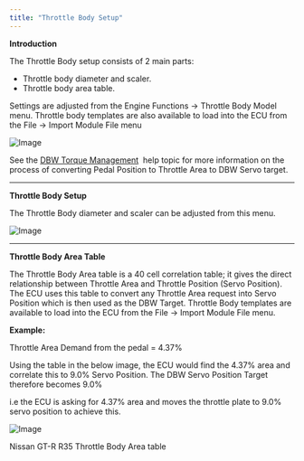 ```yaml
---
title: "Throttle Body Setup"
---
```


**Introduction**&nbsp;


The Throttle Body setup consists of 2 main parts:


* Throttle body diameter and scaler.&nbsp;
* Throttle body area table.&nbsp;


Settings are adjusted from the Engine Functions -\> Throttle Body Model menu. Throttle body templates are also available to load into the ECU from the File -\> Import Module File menu


![Image](</lib/Untitled186.png>)


See the [DBW Torque Management](<DBWTorqueMang.md>)&nbsp; help topic for more information on the process of converting Pedal Position to Throttle Area to DBW Servo target. &nbsp;


***


**Throttle Body Setup**&nbsp;


The Throttle Body diameter and scaler can be adjusted from this menu.&nbsp;



![Image](</lib/Untitled188.png>)&nbsp;



***


**Throttle Body Area Table**


The Throttle Body Area table is a 40 cell correlation table; it gives the direct relationship between Throttle Area and Throttle Position (Servo Position). The ECU uses this table to convert any Throttle Area request into Servo Position which is then used as the DBW Target. Throttle Body templates are available to load into the ECU from the File -\> Import Module File menu.


**Example:**


Throttle Area Demand from the pedal = 4.37%

Using the table in the below image, the ECU would find the 4.37% area and correlate this to 9.0% Servo Position. The DBW Servo Position Target therefore becomes 9.0%


i.e the ECU is asking for 4.37% area and moves the throttle plate to 9.0% servo position to achieve this.&nbsp;


![Image](</lib/Untitled187.png>)

Nissan GT-R R35 Throttle Body Area table






